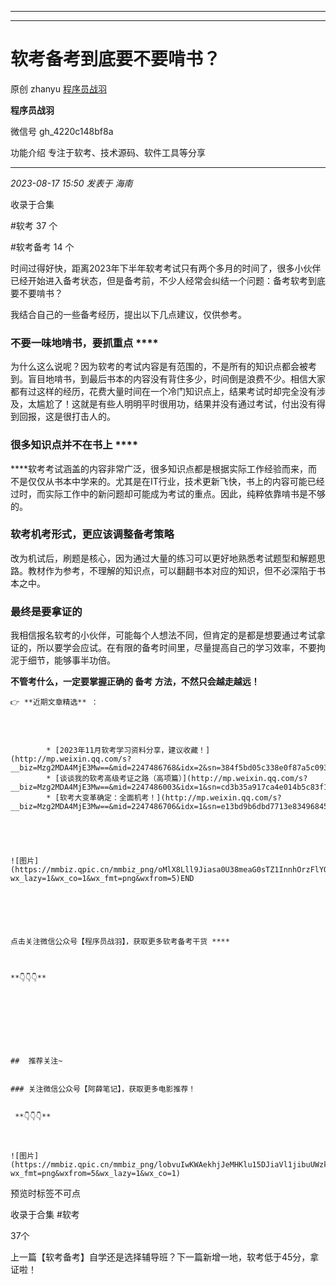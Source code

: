 ----------------------------------------
----------------------------------------
#  软考备考到底要不要啃书？

原创 zhanyu [ 程序员战羽 ](javascript:void\(0\);)

**程序员战羽** ![]()

微信号 gh_4220c148bf8a

功能介绍 专注于软考、技术源码、软件工具等分享

____

_2023-08-17 15:50_ _发表于 海南_

收录于合集

#软考 37 个

#软考备考 14 个

时间过得好快，距离2023年下半年软考考试只有两个多月的时间了，很多小伙伴已经开始进入备考状态，但是备考前，不少人经常会纠结一个问题：备考软考到底要不要啃书？

我结合自己的一些备考经历，提出以下几点建议，仅供参考。

### 不要一味地啃书，要抓重点 ****

为什么这么说呢？因为软考的考试内容是有范围的，不是所有的知识点都会被考到。盲目地啃书，到最后书本的内容没有背住多少，时间倒是浪费不少。相信大家都有过这样的经历，花费大量时间在一个冷门知识点上，结果考试时却完全没有涉及，太尴尬了！这就是有些人明明平时很用功，结果并没有通过考试，付出没有得到回报，这是很打击人的。

###  很多知识点并不在书上 ****

****软考考试涵盖的内容非常广泛，很多知识点都是根据实际工作经验而来，而不是仅仅从书本中学来的。尤其是在IT行业，技术更新飞快，书上的内容可能已经过时，而实际工作中的新问题却可能成为考试的重点。因此，纯粹依靠啃书是不够的。

###  软考机考形式，更应该调整备考策略

改为机试后，刷题是核心，因为通过大量的练习可以更好地熟悉考试题型和解题思路。教材作为参考，不理解的知识点，可以翻翻书本对应的知识，但不必深陷于书本之中。

### 最终是要拿证的

我相信报名软考的小伙伴，可能每个人想法不同，但肯定的是都是想要通过考试拿证的，所以要学会应试。在有限的备考时间里，尽量提高自己的学习效率，不要拘泥于细节，能够事半功倍。

 **不管考什么，一定要掌握正确的 **备考** 方法，不然只会越走越远！**

    
    
    👉 **近期文章精选** ：
    
      
    
        
            * [2023年11月软考学习资料分享，建议收藏！](http://mp.weixin.qq.com/s?__biz=Mzg2MDA4MjE3Mw==&mid=2247486768&idx=2&sn=384f5bd05c338e0f87a5c093ad46ba60&chksm=ce2a97a2f95d1eb4fc4ad8e7db452cae8cfb073de7796357c22eafbd00013aa913d822cc37c4&scene=21#wechat_redirect)
            * [谈谈我的软考高级考证之路（高项篇）](http://mp.weixin.qq.com/s?__biz=Mzg2MDA4MjE3Mw==&mid=2247486003&idx=1&sn=cd3b35a917ca4e014b5c83f100cf8daf&chksm=ce2a90a1f95d19b73dda26d83c61503bfcdefdf63c84e47f2d212435a08a788ce4affc652b1b&scene=21#wechat_redirect)
            * [软考大变革确定：全面机考！](http://mp.weixin.qq.com/s?__biz=Mzg2MDA4MjE3Mw==&mid=2247486706&idx=1&sn=e13bd9b6dbd7713e834968453f06121f&chksm=ce2a9660f95d1f7694f610abcca396797112f2745a8678a9a34a575487c7749972e2aaa6f36e&scene=21#wechat_redirect)  
        
    
    
    
    
    ![图片](https://mmbiz.qpic.cn/mmbiz_png/oMlX8Lll9Jiasa0U38meaG0sTZ1InnhOrzFlYO8qtAmxs5kRib9zWfouYZ0aWbjRMnO6QqeLgm3rYzgDEfOBCDQQ/640?wx_lazy=1&wx_co=1&wx_fmt=png&wxfrom=5)END
    
    
      
    
    
    
    点击关注微信公众号【程序员战羽】，获取更多软考备考干货 ****  
    
    
    
    **👇👇👇**

  

    
    
      
    
    
    ##  推荐关注~
    
    
    ### 关注微信公众号【阿薛笔记】，获取更多电影推荐！
    
    
     **👇👇👇**   
    
    
    
    ![图片](https://mmbiz.qpic.cn/mmbiz_png/lobvuIwKWAekhjJeMHKlu15DJiaVl1jibuUWzkVArJhGnNkd1jGcia7T9b3uNM7Vz65DqPUWXjKHW0syn7dq9doqQ/640?wx_fmt=png&wxfrom=5&wx_lazy=1&wx_co=1)

预览时标签不可点

收录于合集 #软考

37个

上一篇【软考备考】自学还是选择辅导班？下一篇新增一地，软考低于45分，拿证啦！


